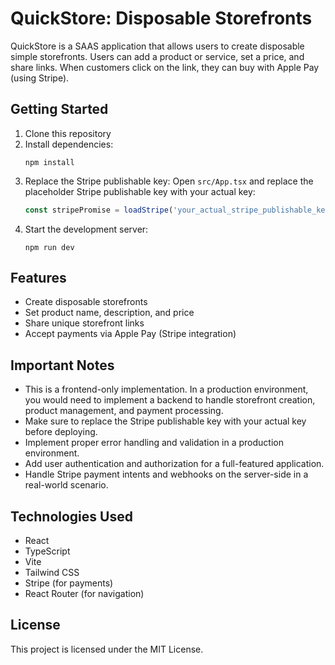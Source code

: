# QuickStore: Disposable Storefronts

QuickStore is a SAAS application that allows users to create disposable simple storefronts. Users can add a product or service, set a price, and share links. When customers click on the link, they can buy with Apple Pay (using Stripe).

## Getting Started

1. Clone this repository
2. Install dependencies:
   ```
   npm install
   ```
3. Replace the Stripe publishable key:
   Open `src/App.tsx` and replace the placeholder Stripe publishable key with your actual key:
   ```javascript
   const stripePromise = loadStripe('your_actual_stripe_publishable_key');
   ```
4. Start the development server:
   ```
   npm run dev
   ```

## Features

- Create disposable storefronts
- Set product name, description, and price
- Share unique storefront links
- Accept payments via Apple Pay (Stripe integration)

## Important Notes

- This is a frontend-only implementation. In a production environment, you would need to implement a backend to handle storefront creation, product management, and payment processing.
- Make sure to replace the Stripe publishable key with your actual key before deploying.
- Implement proper error handling and validation in a production environment.
- Add user authentication and authorization for a full-featured application.
- Handle Stripe payment intents and webhooks on the server-side in a real-world scenario.

## Technologies Used

- React
- TypeScript
- Vite
- Tailwind CSS
- Stripe (for payments)
- React Router (for navigation)

## License

This project is licensed under the MIT License.